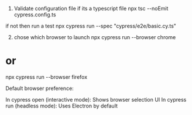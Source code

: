 1. Validate configuration file if its a typescript file
npx tsc --noEmit cypress.config.ts

if not then run  a test
npx cypress run --spec "cypress/e2e/basic.cy.ts"

2. chose which browser to launch
npx cypress run --browser chrome
# or
npx cypress run --browser firefox

Default browser preference:

In cypress open (interactive mode): Shows browser selection UI
In cypress run (headless mode): Uses Electron by default